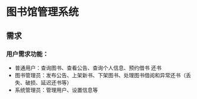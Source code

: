 # 图书馆管理系统
## 需求
### 用户需求功能：
* 普通用户：查询图书、查看公告、查询个人信息、预约借书 还书
* 图书管理员：发布公告、上架新书、下架图书、处理图书借阅和异常还书（丢失、破损、延迟还书等）
* 系统管理员：管理用户、设置信息等



